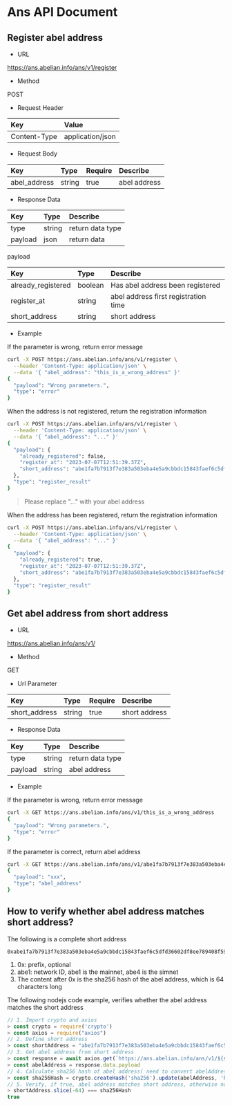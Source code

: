 # Ans API Document

## Register abel address

- URL

https://ans.abelian.info/ans/v1/register

- Method

POST

- Request Header

| Key          | Value            |
| :----------- | :--------------- |
| Content-Type | application/json |

- Request Body

| Key          | Type   | Require | Describe     |
| :----------- | :----- | :------ | :----------- |
| abel_address | string | true    | abel address |

- Response Data

| Key     | Type   | Describe         |
| :------ | :----- | :--------------- |
| type    | string | return data type |
| payload | json   | return data      |

payload

| Key                | Type    | Describe                             |
| :----------------- | :------ | :----------------------------------- |
| already_registered | boolean | Has abel address been registered     |
| register_at        | string  | abel address first registration time |
| short_address      | string  | short address                        |

- Example

If the parameter is wrong, return error message

```bash
curl -X POST https://ans.abelian.info/ans/v1/register \
  --header 'Content-Type: application/json' \
  --data '{ "abel_address": "this_is_a_wrong_address" }'
{
  "payload": "Wrong parameters.",
  "type": "error"
}
```

When the address is not registered, return the registration information

```bash
curl -X POST https://ans.abelian.info/ans/v1/register \
  --header 'Content-Type: application/json' \
  --data '{ "abel_address": "..." }'
{
  "payload": {
    "already_registered": false,
    "register_at": "2023-07-07T12:51:39.37Z",
    "short_address": "abe1fa7b7913f7e383a503eba4e5a9cbbdc15843faef6c5dfd36602df8ee789408f59551c407c03a80a625b6740325a34ad700112c44aba962c6e892b07b346e1269"
  },
  "type": "register_result"
}
```

> Please replace "..." with your abel address

When the address has been registered, return the registration information

```bash
curl -X POST https://ans.abelian.info/ans/v1/register \
  --header 'Content-Type: application/json' \
  --data '{ "abel_address": "..." }'
{
  "payload": {
    "already_registered": true,
    "register_at": "2023-07-07T12:51:39.37Z",
    "short_address": "abe1fa7b7913f7e383a503eba4e5a9cbbdc15843faef6c5dfd36602df8ee789408f59551c407c03a80a625b6740325a34ad700112c44aba962c6e892b07b346e1269"
  },
  "type": "register_result"
}
```

## Get abel address from short address

- URL

https://ans.abelian.info/ans/v1/

- Method

GET

- Url Parameter

| Key           | Type   | Require | Describe      |
| :------------ | :----- | :------ | :------------ |
| short_address | string | true    | short address |

- Response Data

| Key     | Type   | Describe         |
| :------ | :----- | :--------------- |
| type    | string | return data type |
| payload | string | abel address     |

- Example

If the parameter is wrong, return error message

```bash
curl -X GET https://ans.abelian.info/ans/v1/this_is_a_wrong_address
{
  "payload": "Wrong parameters.",
  "type": "error"
}
```

If the parameter is correct, return abel address

```bash
curl -X GET https://ans.abelian.info/ans/v1/abe1fa7b7913f7e383a503eba4e5a9cbbdc15843faef6c5dfd36602df8ee789408f59551c407c03a80a625b6740325a34ad700112c44aba962c6e892b07b346e1269
{
  "payload": "xxx",
  "type": "abel_address"
}
```

## How to verify whether abel address matches short address?

The following is a complete short address

```
0xabe1fa7b7913f7e383a503eba4e5a9cbbdc15843faef6c5dfd36602df8ee789408f59551c407c03a80a625b6740325a34ad700112c44aba962c6e892b07b346e1269
```

1. 0x: prefix, optional
2. abe1: network ID, abe1 is the mainnet, abe4 is the simnet
3. The content after 0x is the sha256 hash of the abel address, which is 64 characters long

The following nodejs code example, verifies whether the abel address matches the short address

```js
// 1. Import crypto and axios
> const crypto = require('crypto')
> const axios = require("axios")
// 2. Define short address
> const shortAddress = "abe1fa7b7913f7e383a503eba4e5a9cbbdc15843faef6c5dfd36602df8ee789408f59551c407c03a80a625b6740325a34ad700112c44aba962c6e892b07b346e1269"
// 3. Get abel address from short address
> const response = await axios.get(`https://ans.abelian.info/ans/v1/${shortAddress}`)
> const abelAddress = response.data.payload
// 4. Calculate sha256 hash of abel address( need to convert abelAddress to hex )
> const sha256Hash = crypto.createHash('sha256').update(abelAddress, 'hex').digest('hex')
// 5. Verify, if true, abel address matches short address, otherwise not match
> shortAddress.slice(-64) === sha256Hash
true
```

